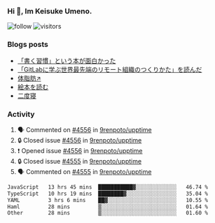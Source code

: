 ### Hi 👋, Im Keisuke Umeno.

<!--
**9renpoto/9renpoto** is a ✨ _special_ ✨ repository because its `README.md` (this file) appears on your GitHub profile.

Here are some ideas to get you started:

- 🔭 I’m currently working on ...
- 🌱 I’m currently learning ...
- 👯 I’m looking to collaborate on ...
- 🤔 I’m looking for help with ...
- 💬 Ask me about ...
- 📫 How to reach me: ...
- 😄 Pronouns: ...
- ⚡ Fun fact: ...
-->

![follow](https://img.shields.io/github/followers/9renpoto?label=Follow&style=social)
![visitors](https://komarev.com/ghpvc/?username=9renpoto&label=Profile%20views&color=0e75b6&style=flat)

### Blogs posts

<!-- BLOG-POST-LIST:START -->
- [「書く習慣」という本が面白かった](https://9renpoto.win/entry/2024/11/11/leave_a_feeling_sad)
- [「GitLabに学ぶ世界最先端のリモート組織のつくりかた」を読んだ](https://9renpoto.win/entry/2024/09/10/remote_organization)
- [体脂肪↗](https://9renpoto.win/entry/2024/08/12/gaining_fat)
- [絵本を読む](https://9renpoto.win/entry/2024/07/26/picture_book)
- [二度寝](https://9renpoto.win/entry/2024/07/18/going_back_to_sleep)
<!-- BLOG-POST-LIST:END -->

### Activity

<!--START_SECTION:activity-->
1. 🗣 Commented on [#4556](https://github.com/9renpoto/upptime/issues/4556#issuecomment-2510521440) in [9renpoto/upptime](https://github.com/9renpoto/upptime)
2. 🔒 Closed issue [#4556](https://github.com/9renpoto/upptime/issues/4556) in [9renpoto/upptime](https://github.com/9renpoto/upptime)
3. ❗ Opened issue [#4556](https://github.com/9renpoto/upptime/issues/4556) in [9renpoto/upptime](https://github.com/9renpoto/upptime)
4. 🔒 Closed issue [#4555](https://github.com/9renpoto/upptime/issues/4555) in [9renpoto/upptime](https://github.com/9renpoto/upptime)
5. 🗣 Commented on [#4555](https://github.com/9renpoto/upptime/issues/4555#issuecomment-2510481136) in [9renpoto/upptime](https://github.com/9renpoto/upptime)
<!--END_SECTION:activity-->

<!--START_SECTION:waka-->

```txt
JavaScript   13 hrs 45 mins  ███████████▓░░░░░░░░░░░░░   46.74 %
TypeScript   10 hrs 19 mins  ████████▓░░░░░░░░░░░░░░░░   35.04 %
YAML         3 hrs 6 mins    ██▓░░░░░░░░░░░░░░░░░░░░░░   10.55 %
Haml         28 mins         ▒░░░░░░░░░░░░░░░░░░░░░░░░   01.64 %
Other        28 mins         ▒░░░░░░░░░░░░░░░░░░░░░░░░   01.60 %
```

<!--END_SECTION:waka-->
